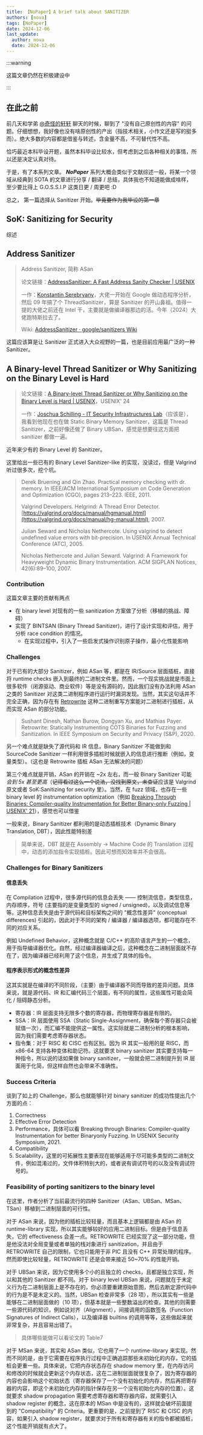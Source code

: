```yaml
---
title: 【NoPaper】A brief talk about SANITIZER
authors: [nova]
tags: [NoPaper]
date: 2024-12-06
last_update:
  author: nova
  date: 2024-12-06
---
```


:::warning

这篇文章仍然在积极建设中

:::

## 在此之前

前几天和学弟 [@奇怪的轩轩](https://haoqiguai.fun) 聊天的时候，聊到了 "没有自己原创性的内容" 的问题。仔细想想，我好像也没有啥原创性的产出（指技术相关，小作文还是写的挺多而）。绝大多数的内容都是借鉴与转述，含金量不高，不可替代性不高。

恰巧最近本科毕设开题，虽然本科毕设比较水，但考虑到之后各种相关的事情，所以还是决定认真对待。



于是，有了本系列文章。 ***NoPaper*** 系列大概会类似于文献综述一般，将某一个领域从经典到 SOTA 的文章进行分享 / 翻译 / 总结，具体我也不知道能做成啥样，至少要比得上 G.O.S.S.I.P 这类日更 / 周更吧 :D



总之， 第一篇选择从 Sanitizer 开始。~~毕竟要作为我毕设的第一章~~



## SoK: Sanitizing for Security

综述



## Address Sanitizer

> Address Sanitizer, 简称 ASan
>
> 论文链接：[AddressSanitizer: A Fast Address Sanity Checker | USENIX](https://www.usenix.org/conference/atc12/technical-sessions/presentation/serebryany)
>
> 一作：[Konstantin Serebryany](https://research.google.com/pubs/KonstantinSerebryany.html)，大佬一开始在 Google 做动态程序分析，然后 09 年搞了个 ThreadSanitizer，算是 Sanitizer 的开山鼻祖。值得一提的大佬之前还在 Intel 干，主要就是做编译器那边的活。今年（2024）大佬跑特斯拉去了。
>
> Wiki: [AddressSanitizer · google/sanitizers Wiki](https://github.com/google/sanitizers/wiki/AddressSanitizer)

这篇应该算是让 Sanitizer 正式进入大众视野的一篇，也是目前应用最广泛的一种 Sanitizer。



## A Binary-level Thread Sanitizer or  Why Sanitizing on the Binary Level is Hard

> 论文链接：[A Binary-level Thread Sanitizer or Why Sanitizing on the Binary Level is Hard | USENIX](https://www.usenix.org/conference/usenixsecurity24/presentation/schilling)，USENIX' 24
>
> 一作：[Joschua Schilling - IT Security Infrastructures Lab](https://www.cs1.tf.fau.de/person/joschua-schilling/)（应该是），我看到他现在也在做 Static Binary Memory Sanitizer，这篇是 Thread Sanitizer，之前好像还做了 Binary UBSan，感觉是想要往这方面把 sanitizer 都做一遍。

近年来少有的 Binary Level 的 Sanitizer。

这里给出一些已有的 Binary Level Sanitizer-like 的实现，没读过，但是 Valgrind 听过很多次，挖个坑。

> Derek Bruening and Qin Zhao. Practical memory checking with dr. memory. In IEEE/ACM International Symposium on Code Generation and Optimization (CGO), pages 213–223. IEEE, 2011.
>
> Valgrind Developers. Helgrind: A Thread Error Detector. [https://valgrind.org/docs/manual/hgmanual.html](https://valgrind.org/docs/manual/hg-manual.html), 2007.
>
> Julian Seward and Nicholas Nethercote. Using valgrind to detect  undefined value errors with bit-precision. In USENIX Annual Technical  Conference (ATC), 2005.
>
> Nicholas Nethercote and Julian Seward. Valgrind: A Framework for  Heavyweight Dynamic Binary Instrumentation. ACM SIGPLAN Notices,  42(6):89–100, 2007.

### Contribution

这篇文章主要的贡献有两点

- 在 binary level 对现有的一些 sanitization 方案做了分析（移植的挑战、障碍）
- 实现了 BINTSAN (Binary Thread Sanitizer)，进行了设计实现和评估，用于分析 race condition 的情况。
  - 在实现过程中，引入了一些启发式操作识别原子操作，最小化性能影响

### Challenges

对于已有的大部分 Sanitizer，例如 ASan 等，都是在 IR/Source 层面插桩，直接将 runtime checks 嵌入到最终的二进制文件里。然而，一个现实挑战就是市面上很多软件（闭源驱动、商业软件）等是没有源码的，因此我们没有办法利用 ASan 之类的 Sanitizer 对这类二进制程序进行运行时漏洞发现。当然，其实这句话并不完全正确，因为存在有 [Retrowrite](https://github.com/HexHive/retrowrite) 这种二进制重写方案能对二进制进行插桩，从而实现 ASan 的部分功能。

> Sushant Dinesh, Nathan Burow, Dongyan Xu, and Mathias Payer. Retrowrite: Statically Instrumenting COTS Binaries for Fuzzing and Sanitization. In IEEE Symposium on Security and Privacy (S&P), 2020.



另一个难点就是缺失了源代码和 IR 信息，Binary Sanitizer 不能做到和 SourceCode Sanitizer 一样利用很多插桩时候就嵌入的信息进行推断（例如，变量类型）。（这也是 Retrowrite 插桩 ASan 无法解决的问题）



第三个难点就是开销，ASan 的开销在 ~2x 左右，而一般 Binary Sanitizer 可能*会到 5x 甚至更高*（~~记得看过这么一个说法，没找到原文，未查证~~应该是 Valgrind 原文或者 SoK:Sanitizing for security 里）。当然，在 fuzz 领域，也存在一些 binary level 的 instrumentation optimization（例如 [Breaking Through Binaries: Compiler-quality Instrumentation for Better Binary-only Fuzzing | USENIX' 21](https://www.usenix.org/conference/usenixsecurity21/presentation/nagy)），感觉也可以借鉴

一般来说，Binary Sanitizer 都利用的是动态插桩技术（Dynamic Binary Translation, DBT），因此性能特别差

> 简单来说，DBT 就是在 Assembly -> Machine Code 的 Translation 过程中，动态的添加指令实现插桩。因此可想而知效率并不会很高。



### Challenges for Binary Sanitizers

#### 信息丢失

在 Compilation 过程中，很多源代码的信息会丢失 —— 控制流信息，类型信息，内存顺序，符号 (主要指的是变量类型的 signed / unsigned)，以及调试信息等等。这种信息丢失是由于源代码和目标架构之间的 "概念性差异" (conceptual differences) 引起的，因此对于不同的架构 / 编译器 / 编译器选项，都可能存在不同的对应关系。

例如 Undefined Behavior，这种概念就是 C/C++ 的高阶语言产生的一个概念，用于指导编译器优化。自然，经过编译器编译之后，这种概念在二进制层面就不存在了，因为编译器已经利用了这个信息，并生成了具体的指令。

#### 程序表示形式的概念性差异 

这其实就是在编译的不同阶段，（主要）由于编译器不同而导致的差异问题。具体来说，就是源代码、IR 和汇编代码三个层面，有不同的属性，这些属性可能会简化 / 阻碍静态分析。

- 寄存器：IR 层面支持无限多个数的寄存器，而物理寄存器是有限的。
- SSA：IR 层面使用 SSA（Static Single-Assignment，确保每个寄存器只会被赋值一次），而汇编不能提供这一属性。这实际就是二进制分析的根本影响，因为我们需要考虑寄存器状态。
- 指令集：对于 RISC 和 CISC 也有区别。因为 IR 其实一般用的是 RISC，而 x86-64 支持各种变体和助记符。这就要求 binary sanitizer 其实要支持每一种指令，所以说的话如果做 binary sanitizer，一般就会把二进制提升到 IR 层面用于化简，但这样自然也会带来不准确性。

### Success Criteria

谈到了如上的 Challenge，那么也就能够针对 binary sanitizer 的成功性提出几个方面的点：

1. Correctness
2. Effective Error Detection
3. Performance，具体可以看 Breaking through Binaries: Compiler-quality Instrumentation  for better Binaryonly Fuzzing. In USENIX Security Symposium, 2021.
4. Compatibility
5. Scalability，这里的可拓展性主要表现在能够适用于尽可能多类型的二进制文件，例如混淆过的，文件体积特别大的，或者说有调试符号的以及没有调试符号的。

### Feasibility of porting sanitizers to the binary level

在这里，作者分析了当前最流行的四种 Sanitizer（ASan、UBSan、MSan、TSan）移植到二进制层面的可行性。

对于 ASan 来说，因为他的插桩比较轻量，而且基本上逻辑都是由 ASan 的 runtime-library 实现，所以其实能够较好的应用二进制目标。但是由于信息丢失，它的 effectiveness 会差一点。RETROWRITE 已经实现了这一部分功能，但是他没法对全局变量或者单独的栈对象进行 sanitization，并且由于 RETROWRITE 自己的限制，它也只能用于非 PIC 且没有 C++ 异常处理的程序。然而即使比较轻量，RETROWRITE 还是会带来接近 50~70% 的性能开销。

对于 UBSan 来说，因为它使用多个小的且独立的 checks，且都是独立实现，所以和其他的 Sanitizer 都不同。对于 binary level UBSan 来说，问题就在于未定义行为在二进制层面上是不存在的，你必须要重建原始意图，然后去断定源代码中的行为是不是未定义的。当然，UBSan 检查非常多（28 项），所以其实有一些是能够在二进制层面做的（10 项），但基本就是一些整数溢出的检查。其他的则需要一些源代码的知识，例如说对齐（Alignment），间接调用的函数签名（Function Signatures of Indirect Calls），以及编译器 builtins 的调用等等，这些做起来就非常复杂，并且容易出错了。

> 具体哪些能做可以看论文的 Table7

对于 MSan 来说，其实和 ASan 类似，它也用了一个 runtime-library 来实现。然而不同的是，由于它需要在程序执行过程中正确追踪那些未初始化的内存，它的插桩会更重一些。具体来说，它把内存状态存在 shadow memory 里，在内存访问和修改的时候就会更新这个内存状态，这在二进制层面就很复杂了，因为寄存器的内容也会影响这个初始状态（寄存器保存了一个没有初始化的内存，然后再把寄存器的内容，即这个未初始化内存的指针保存在另一个没有初始化内存的位置）。这就要求 shadow propagation 需要考虑寄存器和寄存器内容，就需要引入 shadow register 的概念，这在原本的 MSan 中是没有的，这样就会破坏前面提到的 "Compatibility" 的 Criteria。更重要的是，之前提到了 RISC 和 CISC 的内容，如果引入 shadow register，就要求对于所有和寄存器有关的指令都被插桩，这个性能开销就有点大了。